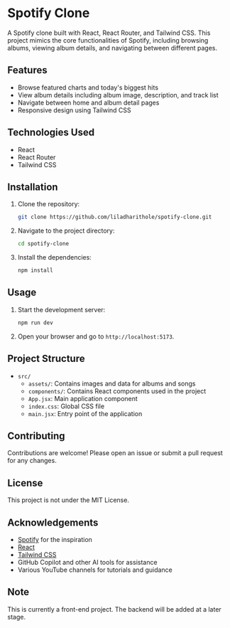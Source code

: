 # Spotify Clone

A Spotify clone built with React, React Router, and Tailwind CSS. This project mimics the core functionalities of Spotify, including browsing albums, viewing album details, and navigating between different pages.

## Features

- Browse featured charts and today's biggest hits
- View album details including album image, description, and track list
- Navigate between home and album detail pages
- Responsive design using Tailwind CSS

## Technologies Used

- React
- React Router
- Tailwind CSS

## Installation

1. Clone the repository:
    ```bash
    git clone https://github.com/liladharithole/spotify-clone.git
    ```
2. Navigate to the project directory:
    ```bash
    cd spotify-clone
    ```
3. Install the dependencies:
    ```bash
    npm install
    ```

## Usage

1. Start the development server:
    ```bash
    npm run dev
    ```
2. Open your browser and go to `http://localhost:5173`.

## Project Structure

- `src/`
  - `assets/`: Contains images and data for albums and songs
  - `components/`: Contains React components used in the project
  - `App.jsx`: Main application component
  - `index.css`: Global CSS file
  - `main.jsx`: Entry point of the application

## Contributing

Contributions are welcome! Please open an issue or submit a pull request for any changes.

## License

This project is not under the MIT License. 

## Acknowledgements

- [Spotify](https://www.spotify.com) for the inspiration
- [React](https://reactjs.org)
- [Tailwind CSS](https://tailwindcss.com)
- GitHub Copilot and other AI tools for assistance
- Various YouTube channels for tutorials and guidance

## Note

This is currently a front-end project. The backend will be added at a later stage.


